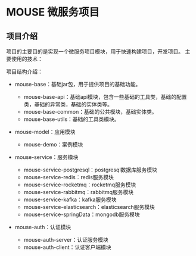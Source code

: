 # MOUSE 微服务项目

## 项目介绍
项目的主要目的是实现一个微服务项目模块，用于快速构建项目，开发项目。
主要使用的技术：


项目结构介绍：
- mouse-base：基础jar包，用于提供项目的基础功能。
  - mouse-base-api：基础api模块，包含一些基础的工具类，基础的配置类，基础的异常类，基础的实体类等。
  - mouse-base-common：基础的公共模块，基础实体类。
  - mouse-base-utils：基础的工具类模块。

- mouse-model：应用模块
  - mouse-demo：案例模块
  
- mouse-service：服务模块
  - mouse-service-postgresql：postgresql数据库服务模块
  - mouse-service-redis：redis服务模块
  - mouse-service-rocketmq：rocketmq服务模块
  - mouse-service-rabbitmq：rabbitmq服务模块
  - mouse-service-kafka：kafka服务模块
  - mouse-service-elasticsearch：elasticsearch服务模块
  - mouse-service-springData：mongodb服务模块

- mouse-auth：认证模块
  - mouse-auth-server：认证服务模块
  - mouse-auth-client：认证客户端模块